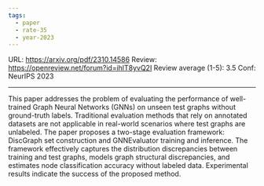 ```yaml
---
tags:
  - paper
  - rate-35
  - year-2023
---
```

URL: https://arxiv.org/pdf/2310.14586 
Review: https://openreview.net/forum?id=ihlT8yvQ2I
Review average (1-5): 3.5
Conf: NeurIPS 2023

---

This paper addresses the problem of evaluating the performance of well-trained Graph Neural Networks (GNNs) on unseen test graphs without ground-truth labels. Traditional evaluation methods that rely on annotated datasets are not applicable in real-world scenarios where test graphs are unlabeled. The paper proposes a two-stage evaluation framework: DiscGraph set construction and GNNEvaluator training and inference. The framework effectively captures the distribution discrepancies between training and test graphs, models graph structural discrepancies, and estimates node classification accuracy without labeled data. Experimental results indicate the success of the proposed method.